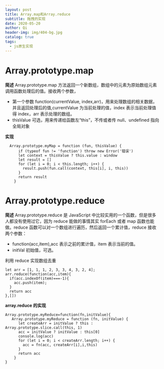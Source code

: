 ```yaml
---
layout: post
title: Array.map和Array.reduce
subtitle: 拖拽的实现
date: 2020-05-20
author: Qi
header-img: img/404-bg.jpg
catalog: true
tags:
  - js原生实现
---
```


# Array.prototype.map

**简述**
Array.prototype.map 方法返回一个新数组，数组中的元素为原始数组元素调用函数处理后的值。接收两个参数，

- 第一个参数 function(currentValue, index,arr)，用来处理数组的相关数据，并且返回处理后的值,currentValue 为当前处理的值，index 表示当前处理值得 index，arr 表示处理的数组。
- thisValue 可选，用来传递给函数左“this”，不传或者传 null、undefined 指向全局对象

**实现**

```
  Array.prototype.myMap = function (fun, thisValue) {
      if (typeof fun != 'function') throw new Error('错误')
      let context = thisValue ? this.value : window
      let result = []
      for (let i = 0; i < this.length; i++) {
        result.push(fun.call(context, this[i], i, this))
      }
      return result
    }
```

# Array.prototype.reduce

**简述**
Array.prototype.reduce 是 JavaScript 中比较实用的一个函数，但是很多人都没有使用过它，因为 reduce 能做的事情其实 forEach 或者 map 函数也能做。reduce 函数可以对一个数组进行遍历，然后返回一个累计值，reduce 接收两个参数：

- function(acc,item),acc 表示之前的累计值，item 表示当前的值。
- initVal 初始值，可选。

利用 reduce 实现数组去重

```
let arr = [1, 1, 1, 2, 3, 3, 4, 3, 2, 4];
arr.reduce(function(acc,item){
  if(acc.indexOf(item)===-1){
    acc.push(item);
  }
  return acc
},[])
```

**array.reduce 的实现**

```
Array.prototype.myReduce=function(fn,initValue){
   Array.prototype.myReduce = function (fn, initValue) {
      let createArr = initValue ? this : Array.prototype.slice.call(this, 1)
      acc = initValue ? initValue : this[0]
      console.log(acc)
      for (let i = 0; i < createArr.length; i++) {
        acc = fn(acc, createArr[i],i,this)
      }
      return acc
    }
}
```
